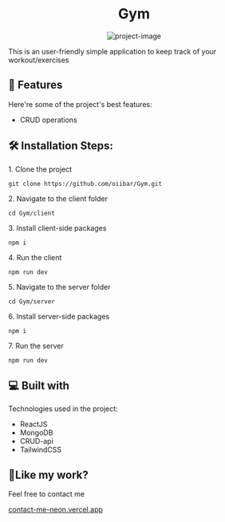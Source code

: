 <h1 align="center" id="title">Gym</h1>

<p align="center"><img src="https://socialify.git.ci/oiibar/Gym/image?language=1&amp;name=1&amp;owner=1&amp;pattern=Solid&amp;theme=Light" alt="project-image"></p>

<p id="description">This is an user-friendly simple application to keep track of your workout/exercises</p>

  
  
<h2>🧐 Features</h2>

Here're some of the project's best features:

*   CRUD operations

<h2>🛠️ Installation Steps:</h2>

<p>1. Clone the project</p>

```
git clone https://github.com/oiibar/Gym.git
```

<p>2. Navigate to the client folder</p>

```
cd Gym/client
```

<p>3. Install client-side packages</p>

```
npm i
```

<p>4. Run the client</p>

```
npm run dev
```

<p>5. Navigate to the server folder</p>

```
cd Gym/server
```

<p>6. Install server-side packages</p>

```
npm i
```

<p>7. Run the server</p>

```
npm run dev
```

  
<h2>💻 Built with</h2>

Technologies used in the project:

*   ReactJS
*   MongoDB
*   CRUD-api
*   TailwindCSS


<h2>💖Like my work?</h2>

Feel free to contact me<p><a href="contact-me-neon.vercel.app">contact-me-neon.vercel.app</a></p>
